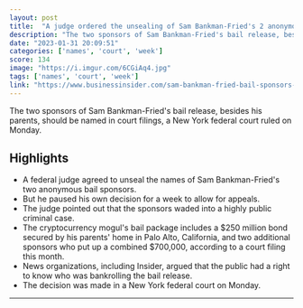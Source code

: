```yaml
---
layout: post
title:  "A judge ordered the unsealing of Sam Bankman-Fried's 2 anonymous bail sponsors — but says they have a week to appeal"
description: "The two sponsors of Sam Bankman-Fried's bail release, besides his parents, should be named in court filings, a New York federal court ruled on Monday."
date: "2023-01-31 20:09:51"
categories: ['names', 'court', 'week']
score: 134
image: "https://i.imgur.com/6CGiAq4.jpg"
tags: ['names', 'court', 'week']
link: "https://www.businessinsider.com/sam-bankman-fried-bail-sponsors-should-be-public-judge-says-2023-1"
---
```


The two sponsors of Sam Bankman-Fried's bail release, besides his parents, should be named in court filings, a New York federal court ruled on Monday.

## Highlights

- A federal judge agreed to unseal the names of Sam Bankman-Fried's two anonymous bail sponsors.
- But he paused his own decision for a week to allow for appeals.
- The judge pointed out that the sponsors waded into a highly public criminal case.
- The cryptocurrency mogul's bail package includes a $250 million bond secured by his parents' home in Palo Alto, California, and two additional sponsors who put up a combined $700,000, according to a court filing this month.
- News organizations, including Insider, argued that the public had a right to know who was bankrolling the bail release.
- The decision was made in a New York federal court on Monday.

---
